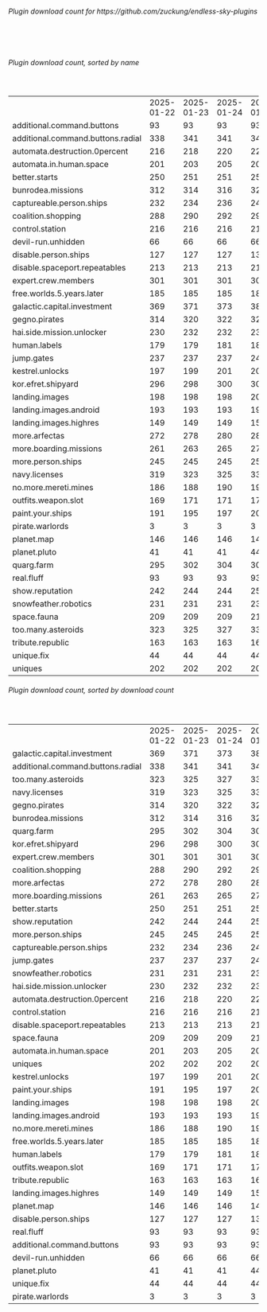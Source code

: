 <h6>Plugin download count for https://github.com/zuckung/endless-sky-plugins</h6><br>
<br>
<h6>Plugin download count, sorted by name</h6><sub><sup><br>
<table>
	<tr>
		<td></td>
		<td>2025-01-22</td>
		<td>2025-01-23</td>
		<td>2025-01-24</td>
		<td>2025-01-25</td>
		<td>2025-01-26</td>
		<td>2025-01-27</td>
		<td>2025-01-28</td>
		<td>today +</td>
	</tr>
	<tr>
		<td>additional.command.buttons</td>
		<td>93</td>
		<td>93</td>
		<td>93</td>
		<td>93</td>
		<td>93</td>
		<td>93</td>
		<td>93</td>
		<td></td>
	</tr>
	<tr>
		<td>additional.command.buttons.radial</td>
		<td>338</td>
		<td>341</td>
		<td>341</td>
		<td>344</td>
		<td>346</td>
		<td>349</td>
		<td>349</td>
		<td></td>
	</tr>
	<tr>
		<td>automata.destruction.0percent</td>
		<td>216</td>
		<td>218</td>
		<td>220</td>
		<td>224</td>
		<td>224</td>
		<td>227</td>
		<td>227</td>
		<td></td>
	</tr>
	<tr>
		<td>automata.in.human.space</td>
		<td>201</td>
		<td>203</td>
		<td>205</td>
		<td>208</td>
		<td>208</td>
		<td>211</td>
		<td>211</td>
		<td></td>
	</tr>
	<tr>
		<td>better.starts</td>
		<td>250</td>
		<td>251</td>
		<td>251</td>
		<td>254</td>
		<td>256</td>
		<td>259</td>
		<td>259</td>
		<td></td>
	</tr>
	<tr>
		<td>bunrodea.missions</td>
		<td>312</td>
		<td>314</td>
		<td>316</td>
		<td>321</td>
		<td>321</td>
		<td>326</td>
		<td>326</td>
		<td></td>
	</tr>
	<tr>
		<td>captureable.person.ships</td>
		<td>232</td>
		<td>234</td>
		<td>236</td>
		<td>241</td>
		<td>244</td>
		<td>248</td>
		<td>248</td>
		<td></td>
	</tr>
	<tr>
		<td>coalition.shopping</td>
		<td>288</td>
		<td>290</td>
		<td>292</td>
		<td>297</td>
		<td>297</td>
		<td>300</td>
		<td>300</td>
		<td></td>
	</tr>
	<tr>
		<td>control.station</td>
		<td>216</td>
		<td>216</td>
		<td>216</td>
		<td>219</td>
		<td>219</td>
		<td>222</td>
		<td>222</td>
		<td></td>
	</tr>
	<tr>
		<td>devil-run.unhidden</td>
		<td>66</td>
		<td>66</td>
		<td>66</td>
		<td>66</td>
		<td>66</td>
		<td>66</td>
		<td>66</td>
		<td></td>
	</tr>
	<tr>
		<td>disable.person.ships</td>
		<td>127</td>
		<td>127</td>
		<td>127</td>
		<td>130</td>
		<td>130</td>
		<td>133</td>
		<td>133</td>
		<td></td>
	</tr>
	<tr>
		<td>disable.spaceport.repeatables</td>
		<td>213</td>
		<td>213</td>
		<td>213</td>
		<td>218</td>
		<td>218</td>
		<td>221</td>
		<td>221</td>
		<td></td>
	</tr>
	<tr>
		<td>expert.crew.members</td>
		<td>301</td>
		<td>301</td>
		<td>301</td>
		<td>306</td>
		<td>306</td>
		<td>309</td>
		<td>309</td>
		<td></td>
	</tr>
	<tr>
		<td>free.worlds.5.years.later</td>
		<td>185</td>
		<td>185</td>
		<td>185</td>
		<td>188</td>
		<td>188</td>
		<td>191</td>
		<td>191</td>
		<td></td>
	</tr>
	<tr>
		<td>galactic.capital.investment</td>
		<td>369</td>
		<td>371</td>
		<td>373</td>
		<td>380</td>
		<td>382</td>
		<td>389</td>
		<td>389</td>
		<td></td>
	</tr>
	<tr>
		<td>gegno.pirates</td>
		<td>314</td>
		<td>320</td>
		<td>322</td>
		<td>327</td>
		<td>329</td>
		<td>334</td>
		<td>334</td>
		<td></td>
	</tr>
	<tr>
		<td>hai.side.mission.unlocker</td>
		<td>230</td>
		<td>232</td>
		<td>232</td>
		<td>237</td>
		<td>237</td>
		<td>240</td>
		<td>240</td>
		<td></td>
	</tr>
	<tr>
		<td>human.labels</td>
		<td>179</td>
		<td>179</td>
		<td>181</td>
		<td>184</td>
		<td>184</td>
		<td>187</td>
		<td>187</td>
		<td></td>
	</tr>
	<tr>
		<td>jump.gates</td>
		<td>237</td>
		<td>237</td>
		<td>237</td>
		<td>240</td>
		<td>242</td>
		<td>245</td>
		<td>245</td>
		<td></td>
	</tr>
	<tr>
		<td>kestrel.unlocks</td>
		<td>197</td>
		<td>199</td>
		<td>201</td>
		<td>205</td>
		<td>206</td>
		<td>209</td>
		<td>209</td>
		<td></td>
	</tr>
	<tr>
		<td>kor.efret.shipyard</td>
		<td>296</td>
		<td>298</td>
		<td>300</td>
		<td>305</td>
		<td>306</td>
		<td>309</td>
		<td>309</td>
		<td></td>
	</tr>
	<tr>
		<td>landing.images</td>
		<td>198</td>
		<td>198</td>
		<td>198</td>
		<td>201</td>
		<td>201</td>
		<td>204</td>
		<td>204</td>
		<td></td>
	</tr>
	<tr>
		<td>landing.images.android</td>
		<td>193</td>
		<td>193</td>
		<td>193</td>
		<td>196</td>
		<td>196</td>
		<td>199</td>
		<td>199</td>
		<td></td>
	</tr>
	<tr>
		<td>landing.images.highres</td>
		<td>149</td>
		<td>149</td>
		<td>149</td>
		<td>152</td>
		<td>152</td>
		<td>155</td>
		<td>155</td>
		<td></td>
	</tr>
	<tr>
		<td>more.arfectas</td>
		<td>272</td>
		<td>278</td>
		<td>280</td>
		<td>285</td>
		<td>288</td>
		<td>291</td>
		<td>295</td>
		<td>+ 4</td>
	</tr>
	<tr>
		<td>more.boarding.missions</td>
		<td>261</td>
		<td>263</td>
		<td>265</td>
		<td>270</td>
		<td>270</td>
		<td>275</td>
		<td>275</td>
		<td></td>
	</tr>
	<tr>
		<td>more.person.ships</td>
		<td>245</td>
		<td>245</td>
		<td>245</td>
		<td>250</td>
		<td>250</td>
		<td>253</td>
		<td>253</td>
		<td></td>
	</tr>
	<tr>
		<td>navy.licenses</td>
		<td>319</td>
		<td>323</td>
		<td>325</td>
		<td>330</td>
		<td>335</td>
		<td>340</td>
		<td>340</td>
		<td></td>
	</tr>
	<tr>
		<td>no.more.mereti.mines</td>
		<td>186</td>
		<td>188</td>
		<td>190</td>
		<td>193</td>
		<td>195</td>
		<td>198</td>
		<td>198</td>
		<td></td>
	</tr>
	<tr>
		<td>outfits.weapon.slot</td>
		<td>169</td>
		<td>171</td>
		<td>171</td>
		<td>178</td>
		<td>178</td>
		<td>183</td>
		<td>183</td>
		<td></td>
	</tr>
	<tr>
		<td>paint.your.ships</td>
		<td>191</td>
		<td>195</td>
		<td>197</td>
		<td>202</td>
		<td>202</td>
		<td>207</td>
		<td>207</td>
		<td></td>
	</tr>
	<tr>
		<td>pirate.warlords</td>
		<td>3</td>
		<td>3</td>
		<td>3</td>
		<td>3</td>
		<td>3</td>
		<td>3</td>
		<td>3</td>
		<td></td>
	</tr>
	<tr>
		<td>planet.map</td>
		<td>146</td>
		<td>146</td>
		<td>146</td>
		<td>149</td>
		<td>149</td>
		<td>152</td>
		<td>152</td>
		<td></td>
	</tr>
	<tr>
		<td>planet.pluto</td>
		<td>41</td>
		<td>41</td>
		<td>41</td>
		<td>44</td>
		<td>44</td>
		<td>47</td>
		<td>47</td>
		<td></td>
	</tr>
	<tr>
		<td>quarg.farm</td>
		<td>295</td>
		<td>302</td>
		<td>304</td>
		<td>309</td>
		<td>311</td>
		<td>314</td>
		<td>314</td>
		<td></td>
	</tr>
	<tr>
		<td>real.fluff</td>
		<td>93</td>
		<td>93</td>
		<td>93</td>
		<td>93</td>
		<td>93</td>
		<td>93</td>
		<td>93</td>
		<td></td>
	</tr>
	<tr>
		<td>show.reputation</td>
		<td>242</td>
		<td>244</td>
		<td>244</td>
		<td>252</td>
		<td>252</td>
		<td>255</td>
		<td>255</td>
		<td></td>
	</tr>
	<tr>
		<td>snowfeather.robotics</td>
		<td>231</td>
		<td>231</td>
		<td>231</td>
		<td>236</td>
		<td>238</td>
		<td>241</td>
		<td>241</td>
		<td></td>
	</tr>
	<tr>
		<td>space.fauna</td>
		<td>209</td>
		<td>209</td>
		<td>209</td>
		<td>214</td>
		<td>214</td>
		<td>217</td>
		<td>217</td>
		<td></td>
	</tr>
	<tr>
		<td>too.many.asteroids</td>
		<td>323</td>
		<td>325</td>
		<td>327</td>
		<td>333</td>
		<td>337</td>
		<td>340</td>
		<td>340</td>
		<td></td>
	</tr>
	<tr>
		<td>tribute.republic</td>
		<td>163</td>
		<td>163</td>
		<td>163</td>
		<td>166</td>
		<td>169</td>
		<td>172</td>
		<td>172</td>
		<td></td>
	</tr>
	<tr>
		<td>unique.fix</td>
		<td>44</td>
		<td>44</td>
		<td>44</td>
		<td>44</td>
		<td>44</td>
		<td>44</td>
		<td>44</td>
		<td></td>
	</tr>
	<tr>
		<td>uniques</td>
		<td>202</td>
		<td>202</td>
		<td>202</td>
		<td>207</td>
		<td>207</td>
		<td>210</td>
		<td>210</td>
		<td></td>
	</tr>
</table>
</sub></sup>
<h6>Plugin download count, sorted by download count</h6><sub><sup><br>
<table>
	<tr>
		<td></td>
		<td>2025-01-22</td>
		<td>2025-01-23</td>
		<td>2025-01-24</td>
		<td>2025-01-25</td>
		<td>2025-01-26</td>
		<td>2025-01-27</td>
		<td>2025-01-28</td>
		<td>today +</td>
	</tr>
	<tr>
		<td>galactic.capital.investment</td>
		<td>369</td>
		<td>371</td>
		<td>373</td>
		<td>380</td>
		<td>382</td>
		<td>389</td>
		<td>389</td>
		<td></td>
	</tr>
	<tr>
		<td>additional.command.buttons.radial</td>
		<td>338</td>
		<td>341</td>
		<td>341</td>
		<td>344</td>
		<td>346</td>
		<td>349</td>
		<td>349</td>
		<td></td>
	</tr>
	<tr>
		<td>too.many.asteroids</td>
		<td>323</td>
		<td>325</td>
		<td>327</td>
		<td>333</td>
		<td>337</td>
		<td>340</td>
		<td>340</td>
		<td></td>
	</tr>
	<tr>
		<td>navy.licenses</td>
		<td>319</td>
		<td>323</td>
		<td>325</td>
		<td>330</td>
		<td>335</td>
		<td>340</td>
		<td>340</td>
		<td></td>
	</tr>
	<tr>
		<td>gegno.pirates</td>
		<td>314</td>
		<td>320</td>
		<td>322</td>
		<td>327</td>
		<td>329</td>
		<td>334</td>
		<td>334</td>
		<td></td>
	</tr>
	<tr>
		<td>bunrodea.missions</td>
		<td>312</td>
		<td>314</td>
		<td>316</td>
		<td>321</td>
		<td>321</td>
		<td>326</td>
		<td>326</td>
		<td></td>
	</tr>
	<tr>
		<td>quarg.farm</td>
		<td>295</td>
		<td>302</td>
		<td>304</td>
		<td>309</td>
		<td>311</td>
		<td>314</td>
		<td>314</td>
		<td></td>
	</tr>
	<tr>
		<td>kor.efret.shipyard</td>
		<td>296</td>
		<td>298</td>
		<td>300</td>
		<td>305</td>
		<td>306</td>
		<td>309</td>
		<td>309</td>
		<td></td>
	</tr>
	<tr>
		<td>expert.crew.members</td>
		<td>301</td>
		<td>301</td>
		<td>301</td>
		<td>306</td>
		<td>306</td>
		<td>309</td>
		<td>309</td>
		<td></td>
	</tr>
	<tr>
		<td>coalition.shopping</td>
		<td>288</td>
		<td>290</td>
		<td>292</td>
		<td>297</td>
		<td>297</td>
		<td>300</td>
		<td>300</td>
		<td></td>
	</tr>
	<tr>
		<td>more.arfectas</td>
		<td>272</td>
		<td>278</td>
		<td>280</td>
		<td>285</td>
		<td>288</td>
		<td>291</td>
		<td>295</td>
		<td>+ 4</td>
	</tr>
	<tr>
		<td>more.boarding.missions</td>
		<td>261</td>
		<td>263</td>
		<td>265</td>
		<td>270</td>
		<td>270</td>
		<td>275</td>
		<td>275</td>
		<td></td>
	</tr>
	<tr>
		<td>better.starts</td>
		<td>250</td>
		<td>251</td>
		<td>251</td>
		<td>254</td>
		<td>256</td>
		<td>259</td>
		<td>259</td>
		<td></td>
	</tr>
	<tr>
		<td>show.reputation</td>
		<td>242</td>
		<td>244</td>
		<td>244</td>
		<td>252</td>
		<td>252</td>
		<td>255</td>
		<td>255</td>
		<td></td>
	</tr>
	<tr>
		<td>more.person.ships</td>
		<td>245</td>
		<td>245</td>
		<td>245</td>
		<td>250</td>
		<td>250</td>
		<td>253</td>
		<td>253</td>
		<td></td>
	</tr>
	<tr>
		<td>captureable.person.ships</td>
		<td>232</td>
		<td>234</td>
		<td>236</td>
		<td>241</td>
		<td>244</td>
		<td>248</td>
		<td>248</td>
		<td></td>
	</tr>
	<tr>
		<td>jump.gates</td>
		<td>237</td>
		<td>237</td>
		<td>237</td>
		<td>240</td>
		<td>242</td>
		<td>245</td>
		<td>245</td>
		<td></td>
	</tr>
	<tr>
		<td>snowfeather.robotics</td>
		<td>231</td>
		<td>231</td>
		<td>231</td>
		<td>236</td>
		<td>238</td>
		<td>241</td>
		<td>241</td>
		<td></td>
	</tr>
	<tr>
		<td>hai.side.mission.unlocker</td>
		<td>230</td>
		<td>232</td>
		<td>232</td>
		<td>237</td>
		<td>237</td>
		<td>240</td>
		<td>240</td>
		<td></td>
	</tr>
	<tr>
		<td>automata.destruction.0percent</td>
		<td>216</td>
		<td>218</td>
		<td>220</td>
		<td>224</td>
		<td>224</td>
		<td>227</td>
		<td>227</td>
		<td></td>
	</tr>
	<tr>
		<td>control.station</td>
		<td>216</td>
		<td>216</td>
		<td>216</td>
		<td>219</td>
		<td>219</td>
		<td>222</td>
		<td>222</td>
		<td></td>
	</tr>
	<tr>
		<td>disable.spaceport.repeatables</td>
		<td>213</td>
		<td>213</td>
		<td>213</td>
		<td>218</td>
		<td>218</td>
		<td>221</td>
		<td>221</td>
		<td></td>
	</tr>
	<tr>
		<td>space.fauna</td>
		<td>209</td>
		<td>209</td>
		<td>209</td>
		<td>214</td>
		<td>214</td>
		<td>217</td>
		<td>217</td>
		<td></td>
	</tr>
	<tr>
		<td>automata.in.human.space</td>
		<td>201</td>
		<td>203</td>
		<td>205</td>
		<td>208</td>
		<td>208</td>
		<td>211</td>
		<td>211</td>
		<td></td>
	</tr>
	<tr>
		<td>uniques</td>
		<td>202</td>
		<td>202</td>
		<td>202</td>
		<td>207</td>
		<td>207</td>
		<td>210</td>
		<td>210</td>
		<td></td>
	</tr>
	<tr>
		<td>kestrel.unlocks</td>
		<td>197</td>
		<td>199</td>
		<td>201</td>
		<td>205</td>
		<td>206</td>
		<td>209</td>
		<td>209</td>
		<td></td>
	</tr>
	<tr>
		<td>paint.your.ships</td>
		<td>191</td>
		<td>195</td>
		<td>197</td>
		<td>202</td>
		<td>202</td>
		<td>207</td>
		<td>207</td>
		<td></td>
	</tr>
	<tr>
		<td>landing.images</td>
		<td>198</td>
		<td>198</td>
		<td>198</td>
		<td>201</td>
		<td>201</td>
		<td>204</td>
		<td>204</td>
		<td></td>
	</tr>
	<tr>
		<td>landing.images.android</td>
		<td>193</td>
		<td>193</td>
		<td>193</td>
		<td>196</td>
		<td>196</td>
		<td>199</td>
		<td>199</td>
		<td></td>
	</tr>
	<tr>
		<td>no.more.mereti.mines</td>
		<td>186</td>
		<td>188</td>
		<td>190</td>
		<td>193</td>
		<td>195</td>
		<td>198</td>
		<td>198</td>
		<td></td>
	</tr>
	<tr>
		<td>free.worlds.5.years.later</td>
		<td>185</td>
		<td>185</td>
		<td>185</td>
		<td>188</td>
		<td>188</td>
		<td>191</td>
		<td>191</td>
		<td></td>
	</tr>
	<tr>
		<td>human.labels</td>
		<td>179</td>
		<td>179</td>
		<td>181</td>
		<td>184</td>
		<td>184</td>
		<td>187</td>
		<td>187</td>
		<td></td>
	</tr>
	<tr>
		<td>outfits.weapon.slot</td>
		<td>169</td>
		<td>171</td>
		<td>171</td>
		<td>178</td>
		<td>178</td>
		<td>183</td>
		<td>183</td>
		<td></td>
	</tr>
	<tr>
		<td>tribute.republic</td>
		<td>163</td>
		<td>163</td>
		<td>163</td>
		<td>166</td>
		<td>169</td>
		<td>172</td>
		<td>172</td>
		<td></td>
	</tr>
	<tr>
		<td>landing.images.highres</td>
		<td>149</td>
		<td>149</td>
		<td>149</td>
		<td>152</td>
		<td>152</td>
		<td>155</td>
		<td>155</td>
		<td></td>
	</tr>
	<tr>
		<td>planet.map</td>
		<td>146</td>
		<td>146</td>
		<td>146</td>
		<td>149</td>
		<td>149</td>
		<td>152</td>
		<td>152</td>
		<td></td>
	</tr>
	<tr>
		<td>disable.person.ships</td>
		<td>127</td>
		<td>127</td>
		<td>127</td>
		<td>130</td>
		<td>130</td>
		<td>133</td>
		<td>133</td>
		<td></td>
	</tr>
	<tr>
		<td>real.fluff</td>
		<td>93</td>
		<td>93</td>
		<td>93</td>
		<td>93</td>
		<td>93</td>
		<td>93</td>
		<td>93</td>
		<td></td>
	</tr>
	<tr>
		<td>additional.command.buttons</td>
		<td>93</td>
		<td>93</td>
		<td>93</td>
		<td>93</td>
		<td>93</td>
		<td>93</td>
		<td>93</td>
		<td></td>
	</tr>
	<tr>
		<td>devil-run.unhidden</td>
		<td>66</td>
		<td>66</td>
		<td>66</td>
		<td>66</td>
		<td>66</td>
		<td>66</td>
		<td>66</td>
		<td></td>
	</tr>
	<tr>
		<td>planet.pluto</td>
		<td>41</td>
		<td>41</td>
		<td>41</td>
		<td>44</td>
		<td>44</td>
		<td>47</td>
		<td>47</td>
		<td></td>
	</tr>
	<tr>
		<td>unique.fix</td>
		<td>44</td>
		<td>44</td>
		<td>44</td>
		<td>44</td>
		<td>44</td>
		<td>44</td>
		<td>44</td>
		<td></td>
	</tr>
	<tr>
		<td>pirate.warlords</td>
		<td>3</td>
		<td>3</td>
		<td>3</td>
		<td>3</td>
		<td>3</td>
		<td>3</td>
		<td>3</td>
		<td></td>
	</tr>
</table>
</sub></sup>
